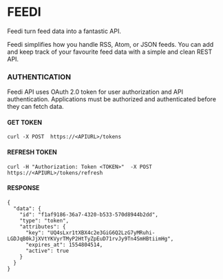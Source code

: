 # FEEDI

Feedi turn feed data into a fantastic API.

Feedi simplifies how you handle RSS, Atom, or JSON feeds. You can add and keep track of your favourite feed data with a simple and clean REST API.

### AUTHENTICATION

Feedi API uses OAuth 2.0 token for user authorization and API authentication. Applications must be authorized and authenticated before they can fetch data.

#### GET TOKEN

    curl -X POST  https://<APIURL>/tokens

#### REFRESH TOKEN

    curl -H "Authorization: Token <TOKEN>"  -X POST  https://<APIURL>/tokens/refresh
    
#### RESPONSE
    {
      "data": {
        "id": "f1af9186-36a7-4320-b533-570d8944b2dd",
        "type": "token",
        "attributes": {
          "key": "UQ4sLxr1tXBX4c2e3GiG6Q2LzG7yMRuhi-LGDJqB0kJjXVtYKVyrTMyP2HtTyZpEuD71rvJy9Tn4SmHBtiimHg",
          "expires_at": 1554804514,
          "active": true
        }
      }
    }

